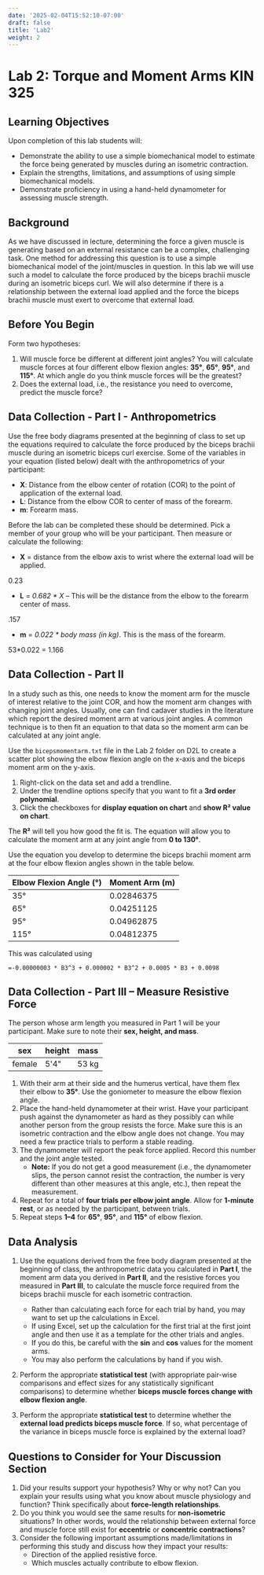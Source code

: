 ```yaml
---
date: '2025-02-04T15:52:10-07:00'
draft: false
title: 'Lab2'
weight: 2
---
```


# Lab 2: Torque and Moment Arms  KIN 325

## Learning Objectives
Upon completion of this lab students will:

- Demonstrate the ability to use a simple biomechanical model to estimate the force being generated by muscles during an isometric contraction.
- Explain the strengths, limitations, and assumptions of using simple biomechanical models.
- Demonstrate proficiency in using a hand-held dynamometer for assessing muscle strength.

## Background
As we have discussed in lecture, determining the force a given muscle is generating based on an external resistance can be a complex, challenging task. One method for addressing this question is to use a simple biomechanical model of the joint/muscles in question. In this lab we will use such a model to calculate the force produced by the biceps brachii muscle during an isometric biceps curl. We will also determine if there is a relationship between the external load applied and the force the biceps brachii muscle must exert to overcome that external load.  

## Before You Begin
Form two hypotheses:
1. Will muscle force be different at different joint angles? You will calculate muscle forces at four different elbow flexion angles: **35°**, **65°**, **95°**, and **115°**. At which angle do you think muscle forces will be the greatest?
2. Does the external load, i.e., the resistance you need to overcome, predict the muscle force?

## Data Collection - Part I - Anthropometrics
Use the free body diagrams presented at the beginning of class to set up the equations required to calculate the force produced by the biceps brachii muscle during an isometric biceps curl exercise. Some of the variables in your equation (listed below) dealt with the anthropometrics of your participant:

- **X**: Distance from the elbow center of rotation (COR) to the point of application of the external load.
- **L**: Distance from the elbow COR to center of mass of the forearm.
- **m**: Forearm mass.

Before the lab can be completed these should be determined. Pick a member of your group who will be your participant. Then measure or calculate the following:

- **X** = distance from the elbow axis to wrist where the external load will be applied.  

0.23

- **L** = *0.682 * X* – This will be the distance from the elbow to the forearm center of mass.

.157

- **m** = *0.022 * body mass (in kg)*. This is the mass of the forearm.

53*0.022 = 1.166

## Data Collection - Part II
In a study such as this, one needs to know the moment arm for the muscle of interest relative to the joint COR, and how the moment arm changes with changing joint angles. Usually, one can find cadaver studies in the literature which report the desired moment arm at various joint angles. A common technique is to then fit an equation to that data so the moment arm can be calculated at any joint angle.

Use the `bicepsmomentarm.txt` file in the Lab 2 folder on D2L to create a scatter plot showing the elbow flexion angle on the x-axis and the biceps moment arm on the y-axis.

1. Right-click on the data set and add a trendline.
2. Under the trendline options specify that you want to fit a **3rd order polynomial**.
3. Click the checkboxes for **display equation on chart** and **show R² value on chart**.

The **R²** will tell you how good the fit is. The equation will allow you to calculate the moment arm at any joint angle from **0 to 130°**.

Use the equation you develop to determine the biceps brachii moment arm at the four elbow flexion angles shown in the table below.

| Elbow Flexion Angle (°) | Moment Arm (m) |
|------------------------|----------------|
| 35°                   | 0.02846375 |
| 65°                   | 0.04251125 |
| 95°                   | 0.04962875 |
| 115°                  | 0.04812375 |

This was calculated using
```
=-0.00000003 * B3^3 + 0.000002 * B3^2 + 0.0005 * B3 + 0.0098
```


## Data Collection - Part III – Measure Resistive Force
The person whose arm length you measured in Part 1 will be your participant. Make sure to note their **sex, height, and mass**.

| sex | height | mass |
|-----|--------|------|
| female | 5'4" | 53 kg |

1. With their arm at their side and the humerus vertical, have them flex their elbow to **35°**. Use the goniometer to measure the elbow flexion angle.
2. Place the hand-held dynamometer at their wrist. Have your participant push against the dynamometer as hard as they possibly can while another person from the group resists the force. Make sure this is an isometric contraction and the elbow angle does not change. You may need a few practice trials to perform a stable reading.
3. The dynamometer will report the peak force applied. Record this number and the joint angle tested.
   - **Note:** If you do not get a good measurement (i.e., the dynamometer slips, the person cannot resist the contraction, the number is very different than other measures at this angle, etc.), then repeat the measurement.
4. Repeat for a total of **four trials per elbow joint angle**. Allow for **1-minute rest**, or as needed by the participant, between trials.
5. Repeat steps **1–4** for **65°**, **95°**, and **115°** of elbow flexion.

## Data Analysis
1. Use the equations derived from the free body diagram presented at the beginning of class, the anthropometric data you calculated in **Part I**, the moment arm data you derived in **Part II**, and the resistive forces you measured in **Part III**, to calculate the muscle force required from the biceps brachii muscle for each isometric contraction.
   - Rather than calculating each force for each trial by hand, you may want to set up the calculations in Excel.
   - If using Excel, set up the calculation for the first trial at the first joint angle and then use it as a template for the other trials and angles.
   - If you do this, be careful with the **sin** and **cos** values for the moment arms.
   - You may also perform the calculations by hand if you wish.

2. Perform the appropriate **statistical test** (with appropriate pair-wise comparisons and effect sizes for any statistically significant comparisons) to determine whether **biceps muscle forces change with elbow flexion angle**.

3. Perform the appropriate **statistical test** to determine whether the **external load predicts biceps muscle force**. If so, what percentage of the variance in biceps muscle force is explained by the external load?

## Questions to Consider for Your Discussion Section
1. Did your results support your hypothesis? Why or why not? Can you explain your results using what you know about muscle physiology and function? Think specifically about **force-length relationships**.
2. Do you think you would see the same results for **non-isometric** situations? In other words, would the relationship between external force and muscle force still exist for **eccentric** or **concentric contractions**?
3. Consider the following important assumptions made/limitations in performing this study and discuss how they impact your results:
   - Direction of the applied resistive force.
   - Which muscles actually contribute to elbow flexion.
